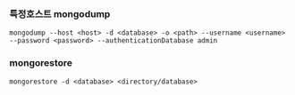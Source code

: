### 특정호스트 mongodump
```
mongodump --host <host> -d <database> -o <path> --username <username> --password <password> --authenticationDatabase admin
```

### mongorestore
```
mongorestore -d <database> <directory/database>
```
